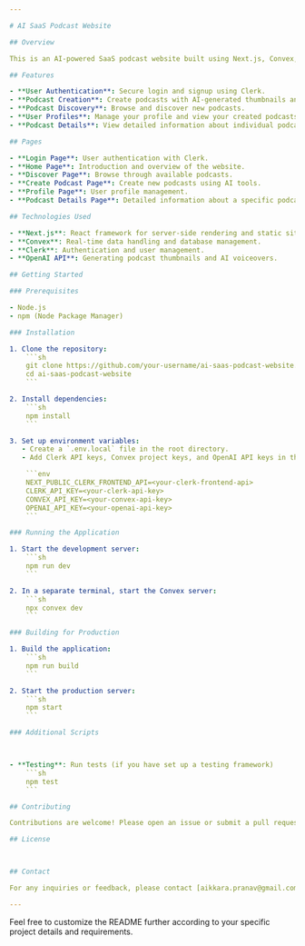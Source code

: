 ```yaml
---

# AI SaaS Podcast Website

## Overview

This is an AI-powered SaaS podcast website built using Next.js, Convex, Clerk for security and login, and the OpenAI API for generating thumbnails and AI voiceovers for the podcasts. The website includes features like user authentication, podcast creation, discovery, and profile management.

## Features

- **User Authentication**: Secure login and signup using Clerk.
- **Podcast Creation**: Create podcasts with AI-generated thumbnails and voiceovers.
- **Podcast Discovery**: Browse and discover new podcasts.
- **User Profiles**: Manage your profile and view your created podcasts.
- **Podcast Details**: View detailed information about individual podcasts.

## Pages

- **Login Page**: User authentication with Clerk.
- **Home Page**: Introduction and overview of the website.
- **Discover Page**: Browse through available podcasts.
- **Create Podcast Page**: Create new podcasts using AI tools.
- **Profile Page**: User profile management.
- **Podcast Details Page**: Detailed information about a specific podcast.

## Technologies Used

- **Next.js**: React framework for server-side rendering and static site generation.
- **Convex**: Real-time data handling and database management.
- **Clerk**: Authentication and user management.
- **OpenAI API**: Generating podcast thumbnails and AI voiceovers.

## Getting Started

### Prerequisites

- Node.js
- npm (Node Package Manager)

### Installation

1. Clone the repository:
    ```sh
    git clone https://github.com/your-username/ai-saas-podcast-website.git
    cd ai-saas-podcast-website
    ```

2. Install dependencies:
    ```sh
    npm install
    ```

3. Set up environment variables:
   - Create a `.env.local` file in the root directory.
   - Add Clerk API keys, Convex project keys, and OpenAI API keys in the `.env.local` file.

    ```env
    NEXT_PUBLIC_CLERK_FRONTEND_API=<your-clerk-frontend-api>
    CLERK_API_KEY=<your-clerk-api-key>
    CONVEX_API_KEY=<your-convex-api-key>
    OPENAI_API_KEY=<your-openai-api-key>
    ```

### Running the Application

1. Start the development server:
    ```sh
    npm run dev
    ```

2. In a separate terminal, start the Convex server:
    ```sh
    npx convex dev
    ```

### Building for Production

1. Build the application:
    ```sh
    npm run build
    ```

2. Start the production server:
    ```sh
    npm start
    ```

### Additional Scripts



- **Testing**: Run tests (if you have set up a testing framework)
    ```sh
    npm test
    ```

## Contributing

Contributions are welcome! Please open an issue or submit a pull request for any changes.

## License



## Contact

For any inquiries or feedback, please contact [aikkara.pranav@gmail.com](aikkara.pranav@gmail.com).

---
```


Feel free to customize the README further according to your specific project details and requirements.
